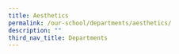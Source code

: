 ```yaml
---
title: Aesthetics
permalink: /our-school/departments/aesthetics/
description: ""
third_nav_title: Departments
---
```

